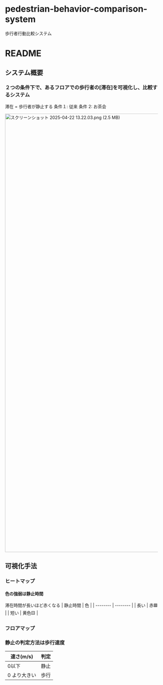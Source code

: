 # pedestrian-behavior-comparison-system
歩行者行動比較システム
# README
##  システム概要
### ２つの条件下で、あるフロアでの歩行者の[滞在]を可視化し、比較するシステム
滞在 = 歩行者が静止する
条件１: 従来
条件 2: お茶会

<img width="1440" alt="スクリーンショット 2025-04-22 13.22.03.png (2.5 MB)" src="https://img.esa.io/uploads/production/attachments/13979/2025/05/19/168726/e5a7d4f2-2e25-4c45-a8f8-770a9ac5ee2f.png">

  
## 可視化手法
### ヒートマップ
#### 色の強弱は静止時間
滞在時間が長いほど赤くなる 
| 静止時間 | 色       | 
| -------- | -------- | 
| 長い     | 赤🟥   | 
| 短い     | 黄色🟨 | 

### フロアマップ
### 静止の判定方法は歩行速度
| 速さ(m/s)    | 判定 | 
| ------------ | ---- | 
| 0以下        | 静止 | 
| 0 より大きい | 歩行| 